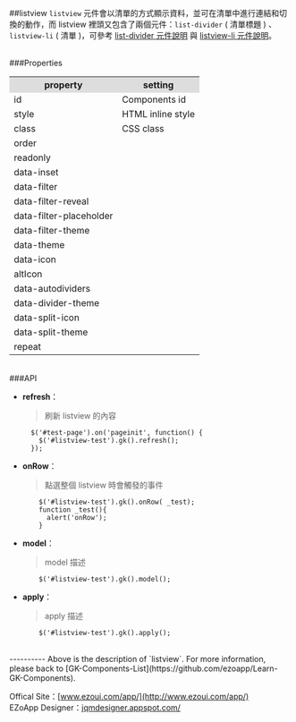 ##listview
`listview` 元件會以清單的方式顯示資料，並可在清單中進行連結和切換的動作，而 listview 裡頭又包含了兩個元件：`list-divider` ( 清單標題 ) 、`listview-li` ( 清單 )，可參考 [list-divider 元件說明](https://github.com/ezoapp/Learn-GK-Components/blob/master/docs/GKComponent-list-divider.md) 與 [listview-li 元件說明](https://github.com/ezoapp/Learn-GK-Components/blob/master/docs/GKComponent-listview-li.md)。

<br/>
###Properties
<table>

<tr>
<th style="background:#ddd;">property</th>
<th style="background:#ddd;">setting</th>
</tr>

<tr>
<td>id</td>
<td>Components id</td>
</tr>

<tr>
<td>style</td>
<td>HTML inline style</td>
</tr>

<tr>
<td>class</td>
<td>CSS class</td>
</tr>

<tr>
<td>order</td>
<td></td>
</tr>

<tr>
<td>readonly</td>
<td></td>
</tr>

<tr>
<td>data-inset</td>
<td></td>
</tr>

<tr>
<td>data-filter</td>
<td></td>
</tr>

<tr>
<td>data-filter-reveal</td>
<td></td>
</tr>

<tr>
<td>data-filter-placeholder</td>
<td></td>
</tr>

<tr>
<td>data-filter-theme</td>
<td></td>
</tr>

<tr>
<td>data-theme</td>
<td></td>
</tr>

<tr>
<td>data-icon</td>
<td></td>
</tr>

<tr>
<td>altIcon</td>
<td></td>
</tr>

<tr>
<td>data-autodividers</td>
<td></td>
</tr>

<tr>
<td>data-divider-theme</td>
<td></td>
</tr>

<tr>
<td>data-split-icon</td>
<td></td>
</tr>

<tr>
<td>data-split-theme</td>
<td></td>
</tr>

<tr>
<td>repeat</td>
<td></td>
</tr>

</table>

<br/>
###API

- **refresh**：  
 	> 刷新 listview 的內容

		$('#test-page').on('pageinit', function() {
		  $('#listview-test').gk().refresh();
		});

- **onRow**：  
  	> 點選整個 listview 時會觸發的事件

		  $('#listview-test').gk().onRow( _test);
		  function _test(){
		    alert('onRow');
		  }

- **model**：  
  	> model 描述

		  $('#listview-test').gk().model();

- **apply**：  
  	> apply 描述

		  $('#listview-test').gk().apply();


<br/>
----------
Above is the description of `listview`. For more information, please back to [GK-Components-List](https://github.com/ezoapp/Learn-GK-Components).

Offical Site：[www.ezoui.com/app/](http://www.ezoui.com/app/)  
EZoApp Designer：[jqmdesigner.appspot.com/](http://jqmdesigner.appspot.com/)  






